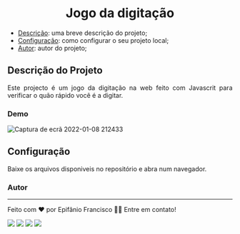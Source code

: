 <div align="center">
  <h1>Jogo da digitação</h1>
</div>

- [Descrição](#descrição-do-projeto): uma breve descrição do projeto;
- [Configuração](#configuração): como configurar o seu projeto local;
- [Autor](#autor): autor do projeto;

## Descrição do Projeto
<p align="justify">Este projecto é um jogo da digitação na web feito com Javascrit para verificar o quão rápido você é a digitar.</p>

### Demo
![Captura de ecrã 2022-01-08 212433](https://user-images.githubusercontent.com/81193129/148659213-6123f7a3-6456-411b-8643-4ce4670ed9b9.jpg)

## Configuração
Baixe os arquivos disponiveis no repositório e abra num navegador.
  
### Autor
---
Feito com ❤️ por Epifânio Francisco 👋🏽 Entre em contato!

<div>
  <a href="https://www.facebook.com/ACEDE-105470194242383" target="_blank"><img src="https://img.shields.io/badge/Facebook-1877F2?style=for-the-badge&logo=facebook&logoColor=white" target="_blank"></a>
  <a href="https://instagram.com/epifanio_francisco29" target="_blank"><img src="https://img.shields.io/badge/-Instagram-%23E4405F?style=for-the-badge&logo=instagram&logoColor=white" target="_blank"></a>
  <a href = "mailto:epifaniofrancisco03@gmail.com"><img src="https://img.shields.io/badge/Gmail-D14836?style=for-the-badge&logo=gmail&logoColor=white" target="_blank"></a>
  <a href="https://www.linkedin.com/in/epif%C3%A2nio-francisco-3a44741ba/" target="_blank"><img src="https://img.shields.io/badge/-LinkedIn-%230077B5?style=for-the-badge&logo=linkedin&logoColor=white" target="_blank"></a> 
